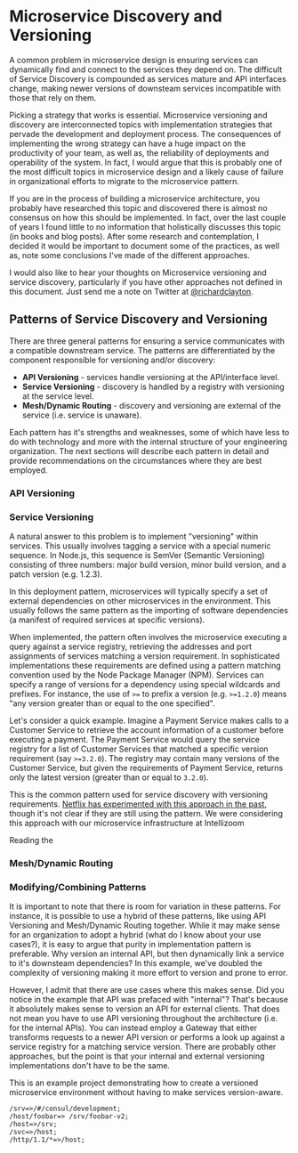 # Microservice Discovery and Versioning

A common problem in microservice design is ensuring services can dynamically find and connect to the services they depend on.  The difficult of Service Discovery is compounded as services mature and API interfaces change, making newer versions of downsteam services incompatible with those that rely on them.

Picking a strategy that works is essential.  Microservice versioning and discovery are interconnected topics with implementation strategies that pervade the development and deployment process.  The consequences of implementing the wrong strategy can have a huge impact on the productivity of your team, as well as, the reliability of deployments and operability of the system.  In fact, I would argue that this is probably one of the most difficult topics in microservice design and a likely cause of failure in organizational efforts to migrate to the microservice pattern.

If you are in the process of building a microservice architecture, you probably have researched this topic and discovered there is almost no consensus on how this should be implemented.  In fact, over the last couple of years I found little to no information that holistically discusses this topic (in books and blog posts).  After some research and contemplation, I decided it would be important to document some of the practices, as well as, note some conclusions I've made of the different approaches.

I would also like to hear your thoughts on Microservice versioning and service discovery, particularly if you have other approaches not defined in this document.  Just send me a note on Twitter at [@richardclayton](https://twitter.com/richardclayton).

## Patterns of Service Discovery and Versioning

There are three general patterns for ensuring a service communicates with a compatible downstream service.  The patterns are differentiated by the component responsible for versioning and/or discovery:

* **API Versioning** - services handle versioning at the API/interface level.
* **Service Versioning** - discovery is handled by a registry with versioning at the service level.
* **Mesh/Dynamic Routing** - discovery and versioning are external of the service (i.e. service is unaware).

Each pattern has it's strengths and weaknesses, some of which have less to do with technology and more with the internal structure of your engineering organization.  The next sections will describe each pattern in detail and provide recommendations on the circumstances where they are best employed.

### API Versioning

### Service Versioning

A natural answer to this problem is to implement "versioning" within services.  This usually involves tagging a service with a special numeric sequence.  In Node.js, this sequence is SemVer (Semantic Versioning) consisting of three numbers: major build version, minor build version, and a patch version (e.g. 1.2.3).

In this deployment pattern, microservices will typically specify a set of external dependencies on other microservices in the environment.  This usually follows the same pattern as the importing of software dependencies (a manifest of required services at specific versions).

When implemented, the pattern often involves the microservice executing a query against a service registry, retrieving the addresses and port assignments of services matching a version requirement.  In sophisticated implementations these requirements are defined using a pattern matching convention used by the Node Package Manager (NPM).  Services can specify a range of versions for a dependency using special wildcards and prefixes.  For instance, the use of `>=` to prefix a version (e.g. `>=1.2.0`) means "any version greater than or equal to the one specified".

Let's consider a quick example.  Imagine a Payment Service makes calls to a Customer Service to retrieve the account information of a customer before executing a payment.  The Payment Service would query the service registry for a list of Customer Services that matched a specific version requirement (say `>=3.2.0`).  The registry may contain many versions of the Customer Service, but given the requirements of Payment Service, returns only the latest version (greater than or equal to `3.2.0`).

This is the common pattern used for service discovery with versioning requirements.  [Netflix has experimented with this approach in the past](https://medium.com/the-node-js-collection/netflixandchill-how-netflix-scales-with-node-js-and-containers-cf63c0b92e57#.s0zvz45uk), though it's not clear if they are still using the pattern.  We were considering this approach with our microservice infrastructure at Intellizoom

Reading the 

### Mesh/Dynamic Routing


### Modifying/Combining Patterns

It is important to note that there is room for variation in these patterns.  For instance, it is possible to use a hybrid of these patterns, like using API Versioning and Mesh/Dynamic Routing together.  While it may make sense for an organization to adopt a hybrid (what do I know about your use cases?), it is easy to argue that purity in implementation pattern is preferable.  Why version an internal API, but then dynamically link a service to it's downsteam dependencies?  In this example, we've doubled the complexity of versioning making it more effort to version and prone to error.

However, I admit that there are use cases where this makes sense.  Did you notice in the example that API was prefaced with "internal"?  That's because it absolutely makes sense to version an API for external clients.  That does not mean you have to use API versioning throughout the architecture (i.e. for the internal APIs).  You can instead employ a Gateway that either transforms requests to a newer API version or performs a look up against a service registry for a matching service version.  There are probably other approaches, but the point is that your internal and external versioning implementations don't have to be the same.



This is an example project demonstrating how to create a versioned microservice environment without having to make services version-aware.

```
/srv=>/#/consul/development;
/host/foobar=> /srv/foobar-v2;
/host=>/srv;
/svc=>/host;
/http/1.1/*=>/host;
```